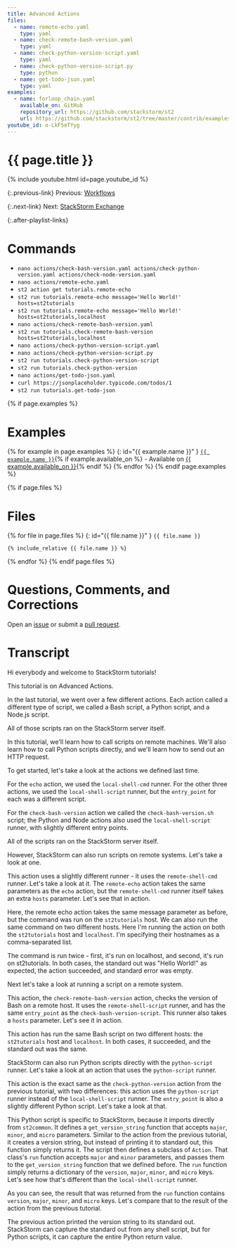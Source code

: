 ```yaml
---
title: Advanced Actions
files:
  - name: remote-echo.yaml
    type: yaml
  - name: check-remote-bash-version.yaml
    type: yaml
  - name: check-python-version-script.yaml
    type: yaml
  - name: check-python-version-script.py
    type: python
  - name: get-todo-json.yaml
    type: yaml
examples:
  - name: forloop_chain.yaml
    available_on: GitHub
    repository_url: https://github.com/stackstorm/st2
    url: https://github.com/stackstorm/st2/tree/master/contrib/examples/actions/chains/forloop_chain.yaml
youtube_id: o-LkF5eTYyg
---
```


# {{ page.title }} #

{% include youtube.html id=page.youtube_id %}

{:.previous-link}
Previous: [Workflows](workflows/index.md)

{:.next-link}
Next: [StackStorm Exchange](../exchange.md)

{:.after-playlist-links}
# Commands #

* `nano actions/check-bash-version.yaml actions/check-python-version.yaml actions/check-node-version.yaml`
* `nano actions/remote-echo.yaml`
* `st2 action get tutorials.remote-echo`
* `st2 run tutorials.remote-echo message='Hello World!' hosts=st2tutorials`
* `st2 run tutorials.remote-echo message='Hello World!' hosts=st2tutorials,localhost`
* `nano actions/check-remote-bash-version.yaml`
* `st2 run tutorials.check-remote-bash-version hosts=st2tutorials,localhost`
* `nano actions/check-python-version-script.yaml`
* `nano actions/check-python-version-script.py`
* `st2 run tutorials.check-python-version-script`
* `st2 run tutorials.check-python-version`
* `nano actions/get-todo-json.yaml`
* `curl https://jsonplaceholder.typicode.com/todos/1`
* `st2 run tutorials.get-todo-json`


<!--
# Notes/Errata #

* In the video, you may not be able to see the "Logout" button in the user menu of the Workflow Composer. This is because the menu has the same background color as the toolbar, so it blends in. You should be able to see it on your screen.
-->
<!--
# Known Bugs #

* The `--json` flag to the `st2` command is supposed to print the results in JSON format, however the command prints the results in JSON format and then prints the results in the normal table format.

# Troubleshooting Tips and Workarounds #

* If you get stuck on part A, refresh the page. The pack list occasionally gets out of date.
-->

{% if page.examples %}
# Examples #

{% for example in page.examples %}
{: id="{{ example.name }}" }
<a href="{{ example.url }}">`{{ example.name }}`</a>{% if example.available_on %} - Available on <a href="{{ example.repository_url }}">{{ example.available_on }}</a>{% endif %}
{% endfor %}
{% endif page.examples %}

{% if page.files %}
# Files #

{% for file in page.files %}
{: id="{{ file.name }}" }
`{{ file.name }}`

```{{ file.type }}
{% include_relative {{ file.name }} %}
```
{% endfor %}
{% endif page.files %}

# Questions, Comments, and Corrections #

Open an [issue](https://github.com/stackstorm/tutorials/issues) or submit a [pull request](https://github.com/stackstorm/tutorials/pulls).

# Transcript #

Hi everybody and welcome to StackStorm tutorials!

This tutorial is on Advanced Actions.

In the last tutorial, we went over a few different actions.
Each action called a different type of script, we called a Bash script, a Python script, and a Node.js script.

All of those scripts ran on the StackStorm server itself.

In this tutorial, we'll learn how to call scripts on remote machines.
We'll also learn how to call Python scripts directly, and we'll learn how to send out an HTTP request.

To get started, let's take a look at the actions we defined last time.

For the `echo` action, we used the `local-shell-cmd` runner. For the other three actions, we used the `local-shell-script` runner, but the `entry_point` for each was a different script.

For the `check-bash-version` action we called the `check-bash-version.sh` script; the Python and Node actions also used the `local-shell-script` runner, with slightly different entry points.

All of the scripts ran on the StackStorm server itself.

However, StackStorm can also run scripts on remote systems. Let's take a look at one.

This action uses a slightly different runner - it uses the `remote-shell-cmd` runner.
Let's take a look at it.
The `remote-echo` action takes the same parameters as the `echo` action, but the `remote-shell-cmd` runner itself takes an extra `hosts` parameter.
Let's see that in action.

Here, the remote echo action takes the same message parameter as before, but the command was run on the `st2tutorials` host.
We can also run the same command on two different hosts.
Here I'm running the action on both the `st2tutorials` host and `localhost`.
I'm specifying their hostnames as a comma-separated list.

The command is run twice - first, it's run on localhost, and second, it's run on st2tutorials.
In both cases, the standard out was "Hello World!" as expected, the action succeeded, and standard error was empty.

Next let's take a look at running a script on a remote system.

This action, the `check-remote-bash-version` action, checks the version of Bash on a remote host.
It uses the `remote-shell-script` runner, and has the same `entry_point` as the `check-bash-version-script`.
This runner also takes a `hosts` parameter.
Let's see it in action.

This action has run the same Bash script on two different hosts: the `st2tutorials` host and `localhost`.
In both cases, it succeeded, and the standard out was the same.

StackStorm can also run Python scripts directly with the `python-script` runner.
Let's take a look at an action that uses the `python-script` runner.

This action is the exact same as the `check-python-version` action from the previous tutorial, with two differences: this action uses the `python-script` runner instead of the `local-shell-script` runner. The `entry_point` is also a slightly different Python script.
Let's take a look at that.

This Python script is specific to StackStorm, because it imports directly from `st2common`.
It defines a `get_version_string` function that accepts `major`, `minor`, and `micro` parameters.
Similar to the action from the previous tutorial, it creates a version string, but instead of printing it to standard out, this function simply returns it.
The script then defines a subclass of `Action`.
That class's `run` function accepts `major` and `minor` parameters, and passes them to the `get_version_string` function that we defined before.
The `run` function simply returns a dictionary of the `version`, `major`, `minor`, and `micro` keys.
Let's see how that's different than the `local-shell-script` runner.

As you can see, the result that was returned from the `run` function contains `version`, `major`, `minor`, and `micro` keys.
Let's compare that to the result of the action from the previous tutorial.

The previous action printed the version string to its standard out.
StackStorm can capture the standard out from any shell script, but for Python scripts, it can capture the entire Python return value.
